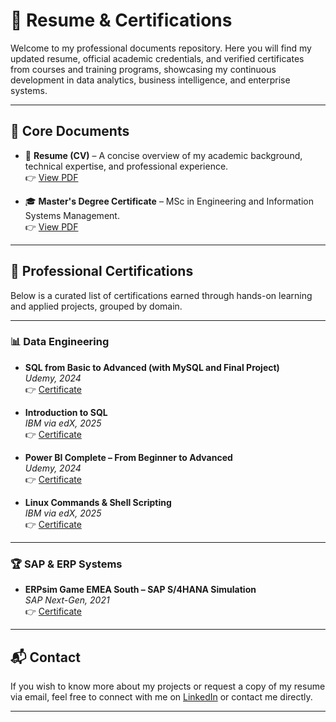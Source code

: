 # 📄 Resume & Certifications

Welcome to my professional documents repository. Here you will find my updated resume, official academic credentials, and verified certificates from courses and training programs, showcasing my continuous development in data analytics, business intelligence, and enterprise systems.

---

## 📁 Core Documents

- 📌 **Resume (CV)** – A concise overview of my academic background, technical expertise, and professional experience.  
  👉 [View PDF](./Resume_DiogoSalgado.pdf)

- 🎓 **Master's Degree Certificate** – MSc in Engineering and Information Systems Management.  
  👉 [View PDF](./Master's_degree_certificate.PDF)

---

## 🏅 Professional Certifications

Below is a curated list of certifications earned through hands-on learning and applied projects, grouped by domain.

---

### 📊 Data Engineering
- **SQL from Basic to Advanced (with MySQL and Final Project)**  
  _Udemy, 2024_  
  👉 [Certificate](./Certificates/Certificate_SQL.pdf)

- **Introduction to SQL**  
  _IBM via edX, 2025_  
  👉 [Certificate](./Certificates/IBM_SQL_Certificate_edX.pdf)

- **Power BI Complete – From Beginner to Advanced**  
  _Udemy, 2024_  
  👉 [Certificate](./Certificates/Certificate_PowerBI.pdf)

- **Linux Commands & Shell Scripting**  
  _IBM via edX, 2025_  
  👉 [Certificate](./Certificates/IBM_Linux_Certificate_edX.pdf)

---

### 🏆 SAP & ERP Systems
- **ERPsim Game EMEA South – SAP S/4HANA Simulation**  
  _SAP Next-Gen, 2021_  
  👉 [Certificate](./Certificates/ERPsim_Game_Certificate.pdf)

---

## 📬 Contact

If you wish to know more about my projects or request a copy of my resume via email, feel free to connect with me on [LinkedIn](https://www.linkedin.com/in/diogosalgado70/) or contact me directly.

---
